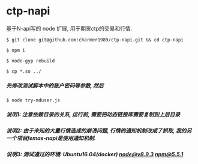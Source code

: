 # ctp-napi
基于N-api写的 node 扩展, 用于期货ctp的交易和行情.

`$ git clone git@github.com:charmer1989/ctp-napi.git && cd ctp-napi`

`$ npm i`

`$ node-gyp rebuild`

`$ cp *.so ../`
##### 先修改测试脚本中的账户密码等参数, 然后
`$ node try-mduser.js`

##### 说明1: 注意依赖目录的关系, 运行前, 需要把动态链接库需要复制到上层目录
##### 说明2: 由于未知的大量行情造成的崩溃问题, 行情的通知机制改成了抓取, 我的另一个项目femas-napi是使用通知机制.
##### 说明3: 测试通过的环境: Ubuntu16.04(docker) node@v8.9.3 npm@5.5.1
